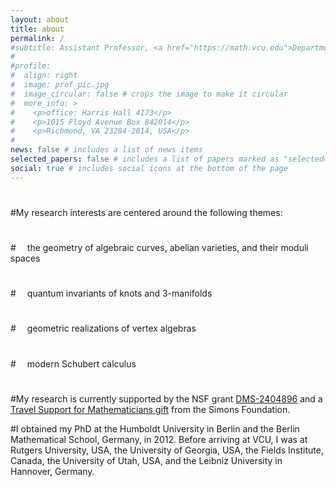 ```yaml
---
layout: about
title: about
permalink: /
#subtitle: Assistant Professor, <a href="https://math.vcu.edu">Department of Mathematics and Applied Mathematics</a>, <a href="https://www.vcu.edu">Virginia Commonwealth University</a>
#
#profile:
#  align: right
#  image: prof_pic.jpg
#  image_circular: false # crops the image to make it circular
#  more_info: >
#    <p>office: Harris Hall 4173</p>
#    <p>1015 Floyd Avenue Box 842014</p>
#    <p>Richmond, VA 23284-2014, USA</p>
#
news: false # includes a list of news items
selected_papers: false # includes a list of papers marked as "selected={true}"
social: true # includes social icons at the bottom of the page
---
```

#
#My research interests are centered around the following themes:
#
#  the geometry of algebraic curves, abelian varieties, and their moduli spaces
#
#  quantum invariants of knots and 3-manifolds
#
#  geometric realizations of vertex algebras
# 
#  modern Schubert calculus
#
#My research is currently supported by the NSF grant <a href="https://www.nsf.gov/awardsearch/showAward?AWD_ID=2404896">DMS-2404896</a> and a <a href="https://www.simonsfoundation.org/grant/travel-support-for-mathematicians/?tab=awardees">Travel Support for Mathematicians gift</a> from the Simons Foundation.

#I obtained my PhD at the Humboldt University in Berlin and the Berlin Mathematical School, Germany, in 2012. Before arriving at VCU, I was at Rutgers University, USA, the University of Georgia, USA, the Fields Institute, Canada, the University of Utah, USA, and the Leibniz University in Hannover, Germany.
